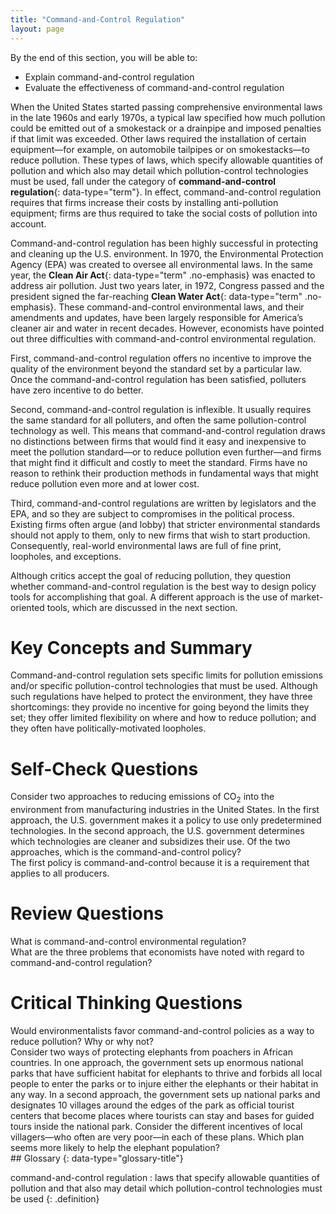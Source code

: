 ```yaml
---
title: "Command-and-Control Regulation"
layout: page
---
```



<div data-type="abstract" markdown="1">
By the end of this section, you will be able to:

* Explain command-and-control regulation
* Evaluate the effectiveness of command-and-control regulation

</div>

When the United States started passing comprehensive environmental laws in the late 1960s and early 1970s, a typical law specified how much pollution could be emitted out of a smokestack or a drainpipe and imposed penalties if that limit was exceeded. Other laws required the installation of certain equipment—for example, on automobile tailpipes or on smokestacks—to reduce pollution. These types of laws, which specify allowable quantities of pollution and which also may detail which pollution-control technologies must be used, fall under the category of **command-and-control regulation**{: data-type="term"}. In effect, command-and-control regulation requires that firms increase their costs by installing anti-pollution equipment; firms are thus required to take the social costs of pollution into account.

Command-and-control regulation has been highly successful in protecting and cleaning up the U.S. environment. In 1970, the Environmental Protection Agency (EPA) was created to oversee all environmental laws. In the same year, the **Clean Air Act**{: data-type="term" .no-emphasis} was enacted to address air pollution. Just two years later, in 1972, Congress passed and the president signed the far-reaching **Clean Water Act**{: data-type="term" .no-emphasis}. These command-and-control environmental laws, and their amendments and updates, have been largely responsible for America’s cleaner air and water in recent decades. However, economists have pointed out three difficulties with command-and-control environmental regulation.

First, command-and-control regulation offers no incentive to improve the quality of the environment beyond the standard set by a particular law. Once the command-and-control regulation has been satisfied, polluters have zero incentive to do better.

Second, command-and-control regulation is inflexible. It usually requires the same standard for all polluters, and often the same pollution-control technology as well. This means that command-and-control regulation draws no distinctions between firms that would find it easy and inexpensive to meet the pollution standard—or to reduce pollution even further—and firms that might find it difficult and costly to meet the standard. Firms have no reason to rethink their production methods in fundamental ways that might reduce pollution even more and at lower cost.

Third, command-and-control regulations are written by legislators and the EPA, and so they are subject to compromises in the political process. Existing firms often argue (and lobby) that stricter environmental standards should not apply to them, only to new firms that wish to start production. Consequently, real-world environmental laws are full of fine print, loopholes, and exceptions.

Although critics accept the goal of reducing pollution, they question whether command-and-control regulation is the best way to design policy tools for accomplishing that goal. A different approach is the use of market-oriented tools, which are discussed in the next section.

# Key Concepts and Summary

Command-and-control regulation sets specific limits for pollution emissions and/or specific pollution-control technologies that must be used. Although such regulations have helped to protect the environment, they have three shortcomings: they provide no incentive for going beyond the limits they set; they offer limited flexibility on where and how to reduce pollution; and they often have politically-motivated loopholes.

# Self-Check Questions

<div data-type="exercise" class="exercise">
<div data-type="problem" class="problem" markdown="1">
Consider two approaches to reducing emissions of CO<sub>2</sub> into the environment from manufacturing industries in the United States. In the first approach, the U.S. government makes it a policy to use only predetermined technologies. In the second approach, the U.S. government determines which technologies are cleaner and subsidizes their use. Of the two approaches, which is the command-and-control policy?

</div>
<div data-type="solution" class="solution" markdown="1">
The first policy is command-and-control because it is a requirement that applies to all producers.

</div>
</div>

# Review Questions

<div data-type="exercise" class="exercise">
<div data-type="problem" class="problem" markdown="1">
What is command-and-control environmental regulation?

</div>
</div>

<div data-type="exercise" class="exercise">
<div data-type="problem" class="problem" markdown="1">
What are the three problems that economists have noted with regard to command-and-control regulation?

</div>
</div>

# Critical Thinking Questions

<div data-type="exercise" class="exercise">
<div data-type="problem" class="problem" markdown="1">
Would environmentalists favor command-and-control policies as a way to reduce pollution? Why or why not?

</div>
</div>

<div data-type="exercise" class="exercise">
<div data-type="problem" class="problem" markdown="1">
Consider two ways of protecting elephants from poachers in African countries. In one approach, the government sets up enormous national parks that have sufficient habitat for elephants to thrive and forbids all local people to enter the parks or to injure either the elephants or their habitat in any way. In a second approach, the government sets up national parks and designates 10 villages around the edges of the park as official tourist centers that become places where tourists can stay and bases for guided tours inside the national park. Consider the different incentives of local villagers—who often are very poor—in each of these plans. Which plan seems more likely to help the elephant population?

</div>
</div>

<div data-type="glossary" markdown="1">
## Glossary
{: data-type="glossary-title"}

command-and-control regulation
: laws that specify allowable quantities of pollution and that also may detail which pollution-control technologies must be used
{: .definition}

</div>

